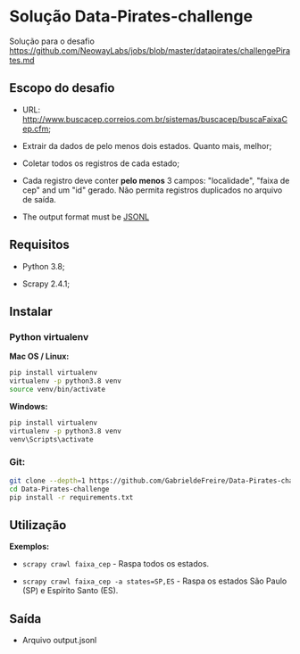 # Solução Data-Pirates-challenge

Solução para o desafio https://github.com/NeowayLabs/jobs/blob/master/datapirates/challengePirates.md

## Escopo do desafio

- URL: http://www.buscacep.correios.com.br/sistemas/buscacep/buscaFaixaCep.cfm;

- Extrair da dados de pelo menos dois estados. Quanto mais, melhor;

- Coletar todos os registros de cada estado;

- Cada registro deve conter **pelo menos** 3 campos: "localidade", "faixa de cep" and um "id" gerado. Não permita registros duplicados no arquivo de saída.

- The output format must be [JSONL](http://jsonlines.org/)

  

## Requisitos

- Python 3.8;

- Scrapy 2.4.1;



## Instalar

### Python virtualenv

**Mac OS / Linux:**

```bash
pip install virtualenv
virtualenv -p python3.8 venv
source venv/bin/activate
```

**Windows:**

```bash
pip install virtualenv
virtualenv -p python3.8 venv
venv\Scripts\activate
```

### Git:

```bash
git clone --depth=1 https://github.com/GabrieldeFreire/Data-Pirates-challenge.git
cd Data-Pirates-challenge
pip install -r requirements.txt
```



## Utilização

**Exemplos:**

- `scrapy crawl faixa_cep` - Raspa todos os estados.

- `scrapy crawl faixa_cep -a states=SP,ES` - Raspa os estados São Paulo (SP) e Espírito Santo (ES).

  

## Saída
- Arquivo output.jsonl


